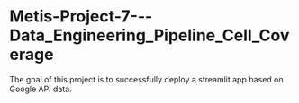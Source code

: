 # Metis-Project-7---Data_Engineering_Pipeline_Cell_Coverage

The goal of this project is to successfully deploy a streamlit app based on Google API data.
